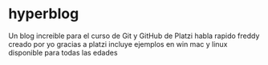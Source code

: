 # hyperblog
Un blog increible para el curso de Git y GitHub de Platzi
habla rapido freddy
creado por yo
gracias a platzi
incluye ejemplos en win mac y linux
disponible para todas las edades
